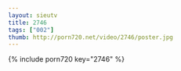 ```yaml
--- 
layout: sieutv
title: 2746
tags: ["002"]
thumb: http://porn720.net/video/2746/poster.jpg
---
```

{% include porn720 key="2746" %} 
